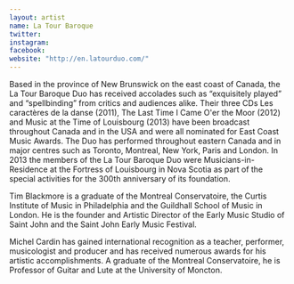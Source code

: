 ```yaml
---
layout: artist
name: La Tour Baroque
twitter:
instagram:
facebook:
website: "http://en.latourduo.com/"
---
```


Based in the province of New Brunswick on the east coast of Canada, the La Tour Baroque Duo has received accolades such as “exquisitely played” and “spellbinding” from critics and audiences alike. Their three CDs Les caractères de la danse (2011), The Last Time I Came O'er the Moor (2012) and Music at the Time of Louisbourg (2013) have been broadcast throughout Canada and in the USA and were all nominated for East Coast Music Awards. The Duo has performed throughout eastern Canada and in major centres such as Toronto, Montreal, New York, Paris and London. In 2013 the members of the La Tour Baroque Duo were Musicians-in-Residence at the Fortress of Louisbourg in Nova Scotia as part of the special activities for the 300th anniversary of its foundation.

Tim Blackmore is a graduate of the Montreal Conservatoire, the Curtis Institute of Music in Philadelphia and the Guildhall School of Music in London. He is the founder and Artistic Director of the Early Music Studio of Saint John and the Saint John Early Music Festival.

Michel Cardin has gained international recognition as a teacher, performer, musicologist and producer and has received numerous awards for his artistic accomplishments. A graduate of the Montreal Conservatoire, he is Professor of Guitar and Lute at the University of Moncton.
